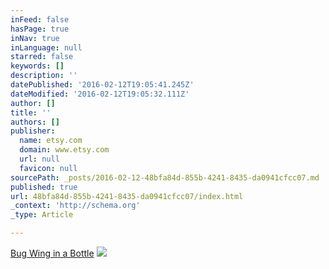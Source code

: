 ```yaml
---
inFeed: false
hasPage: true
inNav: true
inLanguage: null
starred: false
keywords: []
description: ''
datePublished: '2016-02-12T19:05:41.245Z'
dateModified: '2016-02-12T19:05:32.111Z'
author: []
title: ''
authors: []
publisher:
  name: etsy.com
  domain: www.etsy.com
  url: null
  favicon: null
sourcePath: _posts/2016-02-12-48bfa84d-855b-4241-8435-da0941cfcc07.md
published: true
url: 48bfa84d-855b-4241-8435-da0941cfcc07/index.html
_context: 'http://schema.org'
_type: Article

---
```

[Bug Wing in a Bottle][0]
![](https://img1.etsystatic.com/100/0/10264507/il_570xN.833151251_mq31.jpg)

[0]: https://www.etsy.com/listing/247888835/bug-wing-in-a-bottle-necklace?ref=shop_home_feat_4